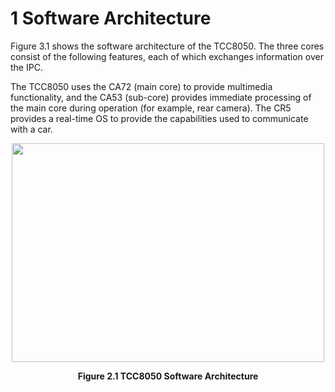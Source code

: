 # 1 Software Architecture

Figure 3.1 shows the software architecture of the TCC8050. The three cores consist of the following features, each of which exchanges information over the IPC.

The TCC8050 uses the CA72 (main core) to provide multimedia functionality, and the CA53 (sub-core) provides immediate processing of the main core during operation (for example, rear camera). The CR5 provides a real-time OS to provide the capabilities used to communicate with a car.

<div style="display: flex; justify-content: center;">
    <img src="https://github.com/Topst-Dev/Documentation/assets/144076415/b561c6cf-5e8c-43db-b9a0-70dd1c871b62" width="500" height="350" style="margin: auto;">
</div>
<p align="center"><strong>Figure 2.1 TCC8050 Software Architecture</strong></p>
